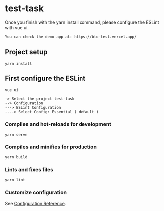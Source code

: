 # test-task
Once you finish with the yarn install command, please configure the ESLint with vue ui.
```
You can check the demo app at: https://bto-test.vercel.app/
```

## Project setup
```
yarn install
```

## First configure the ESLint

```
vue ui

-> Select the project test-task
--> Configuration
---> ESLint Configuration
----> Select Config: Essential ( default )

```

### Compiles and hot-reloads for development
```
yarn serve
```

### Compiles and minifies for production
```
yarn build
```

### Lints and fixes files
```
yarn lint
```

### Customize configuration
See [Configuration Reference](https://cli.vuejs.org/config/).
